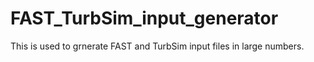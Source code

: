 # FAST_TurbSim_input_generator
This is used to grnerate FAST and TurbSim input files in large numbers.
